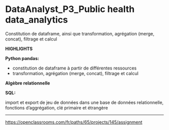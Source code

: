 # DataAnalyst_P3_Public health data_analytics
Constitution de dataframe, ainsi que transformation, agrégation (merge, concat), filtrage et calcul 

**HIGHLIGHTS**

**Python pandas:**

- constitution de dataframe à partir de différentes ressources 
- transformation, agrégation (merge, concat), filtrage et calcul 

**Algèbre relationnelle**

**SQL:** 

import et export de jeu de données dans une base de données relationnelle, fonctions d’aggrégation, clé primaire et étrangère

----------------
https://openclassrooms.com/fr/paths/65/projects/145/assignment
